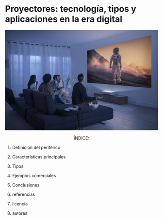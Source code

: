 #  Proyectores: tecnología, tipos y aplicaciones en la era digital

<p align="center"> <img src="/img/Image-The-Premiere-1-622x408.jpg" alt="![impacto](/img/Image-The-Premiere-1-622x408.jpg)" /> </p>

<p align="center"> ÍNDICE: </p>

1. Definición del períférico

2. Características principales 

3. Tipos

4. Ejemplos comerciales

5. Conclusiones

6. referencias

7. licencia 

8. autores
